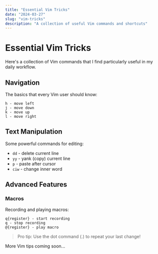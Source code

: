 ```yaml
---
title: "Essential Vim Tricks"
date: "2024-03-27"
slug: "vim-tricks"
description: "A collection of useful Vim commands and shortcuts"
---
```


# Essential Vim Tricks

Here's a collection of Vim commands that I find particularly useful in my daily workflow.

## Navigation

The basics that every Vim user should know:

```vim
h - move left
j - move down
k - move up
l - move right
```

## Text Manipulation

Some powerful commands for editing:

- `dd` - delete current line
- `yy` - yank (copy) current line
- `p` - paste after cursor
- `ciw` - change inner word

## Advanced Features

### Macros

Recording and playing macros:

```vim
q{register} - start recording
q - stop recording
@{register} - play macro
```

> Pro tip: Use the dot command (.) to repeat your last change!

More Vim tips coming soon...